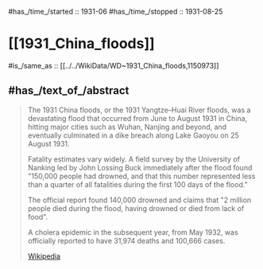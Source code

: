 ﻿---
aliases:
- "Yangtze–Huai River floods"
- "1931 China floods"
Commons_category: "1931 floods in China"
coordinate_location: "Point(114.273 30.5812)"
country: '[[_Standards/WikiData/WD~Republic_of_China,13426199]]'
has_cause: '[[_Standards/WikiData/WD~cyclone,79602]]'
has_id_wikidata: Q1150973
image: "http://commons.wikimedia.org/wiki/Special:FilePath/Hankow%20city%20hall.jpg"
instance_of: '[[_Standards/WikiData/WD~flood,8068]]'
number_of_deaths:
- 4000000
- 3700000
- 145000
- 2031974
point_in_time: "1931-01-01T00:00:00Z"
---

#has_/time_/started :: 1931-06 
#has_/time_/stopped  :: 1931-08-25

# [[1931_China_floods]] 


#is_/same_as :: [[../../WikiData/WD~1931_China_floods,1150973]] 

## #has_/text_of_/abstract 

> The 1931 China floods, or the 1931 Yangtze–Huai River floods, 
> was a devastating flood that occurred from June to August 1931 in China, 
> hitting major cities such as Wuhan, Nanjing and beyond, 
> and eventually culminated in a dike breach along Lake Gaoyou on 25 August 1931.
>
> Fatality estimates vary widely. 
> A field survey by the University of Nanking led by John Lossing Buck immediately after the flood found 
> "150,000 people had drowned, and that this number represented 
> less than a quarter of all fatalities during the first 100 days of the flood." 
> 
> The official report found 140,000 drowned and claims that 
> "2 million people died during the flood, having drowned or died from lack of food". 
> 
> A cholera epidemic in the subsequent year, from May 1932, 
> was officially reported to have 31,974 deaths and 100,666 cases.
>
> [Wikipedia](https://en.wikipedia.org/wiki/1931%20China%20floods) 

